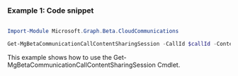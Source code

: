 ### Example 1: Code snippet

```powershell

Import-Module Microsoft.Graph.Beta.CloudCommunications

Get-MgBetaCommunicationCallContentSharingSession -CallId $callId -ContentSharingSessionId $contentSharingSessionId

```
This example shows how to use the Get-MgBetaCommunicationCallContentSharingSession Cmdlet.


